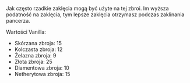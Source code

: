 Jak często rzadkie zaklęcia mogą być użyte na tej zbroi. Im wyższa podatność na zaklęcia, tym lepsze zaklęcia otrzymasz podczas zaklinania pancerza.

Wartości Vanilla:

* Skórzana zbroja: 15
* Kolczasta zbroja: 12
* Żelazna zbroja: 9
* Złota zbroja: 25
* Diamentowa zbroja: 10
* Netherytowa zbroja: 15